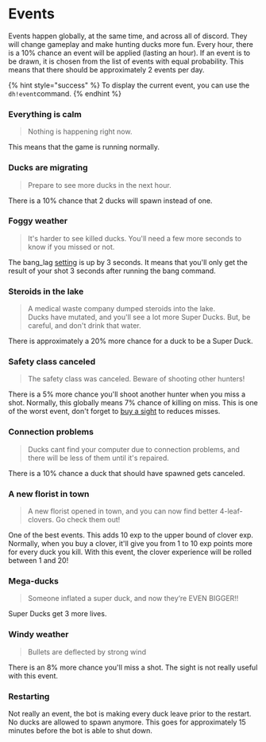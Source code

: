 # Events

Events happen globally, at the same time, and across all of discord. They will change gameplay and make hunting ducks more fun. Every hour, there is a 10% chance an event will be applied \(lasting an hour\). If an event is to be drawn, it is chosen from the list of events with equal probability. This means that there should be approximately 2 events per day.

{% hint style="success" %}
To display the current event, you can use the `dh!event`command.
{% endhint %}

### Everything is calm

> Nothing is happening right now.

This means that the game is running normally.

### Ducks are migrating

> Prepare to see more ducks in the next hour.

There is a 10% chance that 2 ducks will spawn instead of one.

### Foggy weather

> It's harder to see killed ducks. You'll need a few more seconds to know if you missed or not.

The bang\_lag [setting](../bot-administration/edit-settings-settings-list.md) is up by 3 seconds. It means that you'll only get the result of your shot 3 seconds after running the bang command.

### Steroids in the lake

> A medical waste company dumped steroids into the lake.   
> Ducks have mutated, and you'll see a lot more Super Ducks. But, be careful, and don't drink that water.

There is approximately a 20% more chance for a duck to be a Super Duck.

### Safety class canceled

> The safety class was canceled. Beware of shooting other hunters!

There is a 5% more chance you'll shoot another hunter when you miss a shot. Normally, this globally means 7% chance of killing on miss. This is one of the worst event, don't forget to [buy a sight](store-items.md) to reduces misses.

### Connection problems

> Ducks cant find your computer due to connection problems, and there will be less of them until it's repaired.

There is a 10% chance a duck that should have spawned gets canceled.

### A new florist in town

> A new florist opened in town, and you can now find better 4-leaf-clovers. Go check them out!

One of the best events. This adds 10 exp to the upper bound of clover exp. Normally, when you buy a clover, it'll give you from 1 to 10 exp points more for every duck you kill. With this event, the clover experience will be rolled between 1 and 20!

### Mega-ducks

> Someone inflated a super duck, and now they‘re EVEN BIGGER!!

Super Ducks get 3 more lives.

### Windy weather

> Bullets are deflected by strong wind

There is an 8% more chance you'll miss a shot. The sight is not really useful with this event.

### Restarting

Not really an event, the bot is making every duck leave prior to the restart. No ducks are allowed to spawn anymore. This goes for approximately 15 minutes before the bot is able to shut down.

